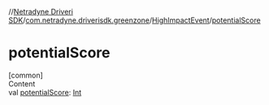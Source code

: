 //[Netradyne Driveri SDK](../../index.md)/[com.netradyne.driverisdk.greenzone](../index.md)/[HighImpactEvent](index.md)/[potentialScore](potential-score.md)



# potentialScore  
[common]  
Content  
val [potentialScore](potential-score.md): [Int](https://kotlinlang.org/api/latest/jvm/stdlib/kotlin/-int/index.html)  



